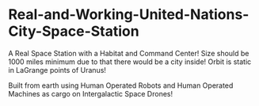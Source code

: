# Real-and-Working-United-Nations-City-Space-Station
A Real Space Station with a Habitat and Command Center! Size should be 1000 miles minimum due to that there would be a city inside! Orbit is static in LaGrange points of Uranus!


Built from earth using Human Operated Robots and Human Operated Machines as cargo on Intergalactic Space Drones!
